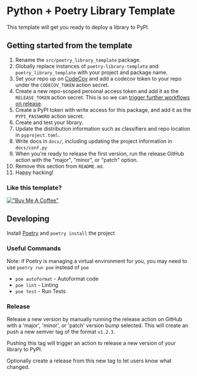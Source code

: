 # Python + Poetry Library Template

This template will get you ready to deploy a library to PyPI.

## Getting started from the template
1. Rename the `src/poetry_library_template` package.
1. Globally replace instances of `poetry-library-template` and `poetry_library_template` with your project and package name.
1. Set your repo up on [CodeCov](https://app.codecov.io/) and add a codecov token to your repo under the `CODECOV_TOKEN` action secret.
1. Create a new repo-scoped personal access token and add it as the `RELEASE_TOKEN` action secret. This is so we can [trigger further workflows on release](https://github.community/t/action-does-not-trigger-another-on-push-tag-action/17148/8).
1. Create a PyPI token with write access for this package, and add it as the `PYPI_PASSWORD` action secret.
1. Create and test your library.
1. Update the distribution information such as classifiers and repo location in `pyproject.toml`.
1. Write docs in `docs/`, including updating the project information in `docs/conf.py`
1. When you're ready to release the first version, run the release GitHub action with the "major", "minor", or "patch" option.
1. Remove this section from `README.md`.
1. Happy hacking!

### Like this template?
[!["Buy Me A Coffee"](https://www.buymeacoffee.com/assets/img/custom_images/purple_img.png)](https://www.buymeacoffee.com/k2bd)


## Developing

Install [Poetry](https://python-poetry.org/) and `poetry install` the project

### Useful Commands

Note: if Poetry is managing a virtual environment for you, you may need to use `poetry run poe` instead of `poe`

- `poe autoformat` - Autoformat code
- `poe lint` - Linting
- `poe test` - Run Tests

### Release

Release a new version by manually running the release action on GitHub with a 'major', 'minor', or 'patch' version bump selected.
This will create an push a new semver tag of the format `v1.2.3`.

Pushing this tag will trigger an action to release a new version of your library to PyPI.

Optionally create a release from this new tag to let users know what changed.
